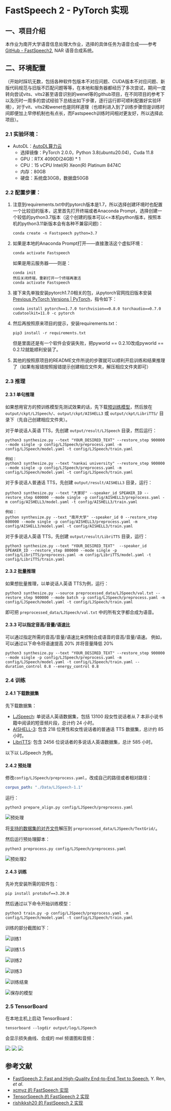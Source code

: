 # FastSpeech 2 - PyTorch 实现

## 一、项目介绍

本作业为南开大学语音信息处理大作业，选择的具体任务为语音合成——参考[GitHub - FastSpeech2](https://github.com/ming024/FastSpeech2), NAR 语音合成系统。



## 二、环境配置

（开始时踩坑无数，包括各种软件包版本不对应问题、CUDA版本不对应问题、新版代码规范与旧版不匹配问题等等，在本地和服务器都经历了多次尝试，期间一度转向尝试vits、vits2甚至语音识别的wenet等的github项目，在不同项目的参考下以及历时一周多的尝试经验下总结出如下步骤，逐行运行即可顺利配置好实验环境），对于vit、vits2和wenet也是同样道理（也顺利进入到了训练步骤但是训练时间即便加上早停机制也有点长，而Fastspeech训练时间相对更友好，所以选择此项目）。



### 2.1 实验环境：

- AutoDL：[AutoDL算力云](https://www.autodl.com/console/homepage/personal)
  - 选择镜像：PyTorch 2.0.0，Python 3.8(ubuntu20.04)，Cuda 11.8
  - GPU：RTX 4090D(24GB) * 1
  - CPU：15 vCPU Intel(R) Xeon(R) Platinum 8474C
  - 内存：80GB
  - 硬盘：系统盘30GB，数据盘50GB



### 2.2 配置步骤：

1. 注意到requirements.txt中的pytorch版本是1.7，所以选择创建环境时也配置一个比较旧的版本，这里首先打开终端或者Anaconda Prompt，选择创建一个较低的python3.7版本（这个创建的版本可以<=本机python版本，按照本机的python3.11新版本会有各种不兼容问题)：

   ```shell
   conda create -n Fastspeech python=3.7
   ```

2. 如果是本地的Anaconda Prompt打开——直接激活这个虚拟环境：

   ```shell
   conda activate Fastspeech
   ```

   如果是用云服务器——则是：

   ```
   conda init
   然后关闭终端，重新打开一个终端再激活
   conda activate Fastspeech
   ```

3. 接下来先单独安装pytorch1.7.0相关的包，从pytorch官网找旧版本安装[Previous PyTorch Versions | PyTorch](https://pytorch.org/get-started/previous-versions/)，指令如下：

   ```shell
   conda install pytorch==1.7.0 torchvision==0.8.0 torchaudio==0.7.0 cudatoolkit=11.0 -c pytorch
   ```

4. 然后再按照原来项目的提示，安装requirements.txt：

   ```shell
   pip3 install -r requirements.txt
   ```

   但是里面还是有一个软件会安装失败，把pyworld == 0.2.10改成pyworld == 0.2.12就能顺利安装了。

5. 其他的按照原项目的README文件所说的步骤就可以顺利开启训练和结果推理了（如果有报错按照报错提示创建相应文件夹，解压相应文件夹即可）



### 2.3 推理

#### 2.3.1 单句推理

如果想用官方的预训练模型先测试效果的话，先下载[预训练模型](https://drive.google.com/drive/folders/1DOhZGlTLMbbAAFZmZGDdc77kz1PloS7F?usp=sharing)，然后放在 ``output/ckpt/LJSpeech/``、``output/ckpt/AISHELL3`` 或 ``output/ckpt/LibriTTS/`` 目录下（先自己创建相应文件夹）。

对于单说话人英语 TTS，先创建 `output/result/LJSpeech` 目录，然后运行：

```
python3 synthesize.py --text "YOUR_DESIRED_TEXT" --restore_step 900000 --mode single -p config/LJSpeech/preprocess.yaml -m config/LJSpeech/model.yaml -t config/LJSpeech/train.yaml

例如：
python3 synthesize.py --text "nankai university" --restore_step 900000 --mode single -p config/LJSpeech/preprocess.yaml -m config/LJSpeech/model.yaml -t config/LJSpeech/train.yaml
```

对于多说话人普通话 TTS，先创建 `output/result/AISHELL3` 目录，运行：

```
python3 synthesize.py --text "大家好" --speaker_id SPEAKER_ID --restore_step 600000 --mode single -p config/AISHELL3/preprocess.yaml -m config/AISHELL3/model.yaml -t config/AISHELL3/train.yaml

例如：
python synthesize.py --text "南开大学" --speaker_id 0 --restore_step 600000 --mode single -p config/AISHELL3/preprocess.yaml -m config/AISHELL3/model.yaml -t config/AISHELL3/train.yaml
```

对于多说话人英语 TTS，先创建 `output/result/LibriTTS` 目录，运行：

```
python3 synthesize.py --text "YOUR_DESIRED_TEXT"  --speaker_id SPEAKER_ID --restore_step 800000 --mode single -p config/LibriTTS/preprocess.yaml -m config/LibriTTS/model.yaml -t config/LibriTTS/train.yaml
```



#### 2.3.2 批量推理

如果想批量推理，以单说话人英语 TTS为例，运行：

```
python3 synthesize.py --source preprocessed_data/LJSpeech/val.txt --restore_step 900000 --mode batch -p config/LJSpeech/preprocess.yaml -m config/LJSpeech/model.yaml -t config/LJSpeech/train.yaml
```

即可把 ``preprocessed_data/LJSpeech/val.txt`` 中的所有文字都合成为语音。



#### 2.3.3 可以指定音高/音量/语速比

可以通过指定所需的音高/音量/语速比来控制合成语音的音高/音量/语速。
例如，可以通过以下命令将语速提高 20% 并将音量降低 20%

```
python3 synthesize.py --text "YOUR_DESIRED_TEXT" --restore_step 900000 --mode single -p config/LJSpeech/preprocess.yaml -m config/LJSpeech/model.yaml -t config/LJSpeech/train.yaml --duration_control 0.8 --energy_control 0.8
```



### 2.4 训练

#### 2.4.1 下载数据集

先下载数据集：

- [LJSpeech](https://keithito.com/LJ-Speech-Dataset/): 单说话人英语数据集，包括 13100 段女性说话者从 7 本非小说书籍中阅读的短音频片段，总计约 24 小时。
- [AISHELL-3](http://www.aishelltech.com/aishell_3): 包含 218 位男性和女性说话者的普通话 TTS 数据集，总计约 85 小时。
- [LibriTTS](https://research.google/tools/datasets/libri-tts/): 包含 2456 位说话者的多说话人英语数据集，总计 585 小时。

以下以 LJSpeech 为例。



#### 2.4.2 预处理

修改`config/LJSpeech/preprocess.yaml`，改成自己的路径或者相对路径：

```yaml
corpus_path: "./Data/LJSpeech-1.1"
```

运行：

```
python3 prepare_align.py config/LJSpeech/preprocess.yaml
```

![预处理](assets/预处理.png)

将[支持的数据集的对齐文件](https://drive.google.com/drive/folders/1DBRkALpPd6FL9gjHMmMEdHODmkgNIIK4?usp=sharing)解压到 ``preprocessed_data/LJSpeech/TextGrid/``。

然后运行预处理脚本：

```
python3 preprocess.py config/LJSpeech/preprocess.yaml
```

![预处理2](assets/预处理2.png)



#### 2.4.3 训练

先补充安装所需的软件包：

```
pip install protobuf==3.20.0
```

然后通过以下命令开始训练模型：

```
python3 train.py -p config/LJSpeech/preprocess.yaml -m config/LJSpeech/model.yaml -t config/LJSpeech/train.yaml
```

训练的部分截图如下：

![训练1](assets/训练1.png)

![训练1.5](assets/训练1.5.png)

![训练2](assets/训练2.png)

![训练3](assets/训练3.png)

![训练结束](assets/训练结束.png)

![保存的模型](assets/保存的模型.png)

### 2.5 TensorBoard

在本地主机上启动 TensorBoard：

```
tensorboard --logdir output/log/LJSpeech
```

会显示损失曲线、合成的 mel 频谱图和音频：

![](assets/tensorboard_loss.png)
![](assets/tensorboard_spec.png)
![](assets/tensorboard_audio.png)



## 参考文献

- [FastSpeech 2: Fast and High-Quality End-to-End Text to Speech](https://arxiv.org/abs/2006.04558), Y. Ren, *et al*.
- [xcmyz 的 FastSpeech 实现](https://github.com/xcmyz/FastSpeech)
- [TensorSpeech 的 FastSpeech 2 实现](https://github.com/TensorSpeech/TensorflowTTS)
- [rishikksh20 的 FastSpeech 2 实现](https://github.com/rishikksh20/FastSpeech2)

